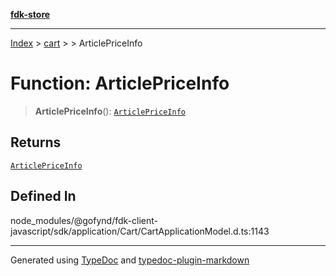 [**fdk-store**](../../../README.md)
***

[Index](../../../API.md) > [cart](../../README.md) > [<internal>](../README.md) > ArticlePriceInfo

# Function: ArticlePriceInfo

> **ArticlePriceInfo**(): [`ArticlePriceInfo`](../type-aliases/type-alias.ArticlePriceInfo.md)

## Returns

[`ArticlePriceInfo`](../type-aliases/type-alias.ArticlePriceInfo.md)

## Defined In

node\_modules/@gofynd/fdk-client-javascript/sdk/application/Cart/CartApplicationModel.d.ts:1143

***
Generated using [TypeDoc](https://typedoc.org/) and [typedoc-plugin-markdown](https://www.npmjs.com/package/typedoc-plugin-markdown)
